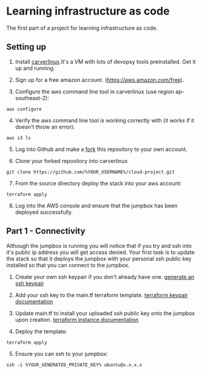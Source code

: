 # Learning infrastructure as code

The first part of a project for learning infrastructure as code.

## Setting up

1. Install [carverlinux](http://www.github.com/jamesla/carverlinux).It's a VM with lots of devopsy tools preinstalled. Get it up and running.

2. Sign up for a free amazon account. (https://aws.amazon.com/free).

3. Configure the aws command line tool in carverlinux (use region ap-southeast-2):
```
aws configure

```
4. Verify the aws command line tool is working correctly with (it works if it doesn't throw an error):
```
aws s3 ls
```

5. Log into Github and make a [fork](http://bfy.tw/JTbVof) this repository to your own account.

6. Clone your forked repository into carverlinux

```
git clone https://github.com/%YOUR_USERNAME%/cloud-project.git
```
7. From the source directory deploy the stack into your aws account:
```
terraform apply
```
8. Log into the AWS console and ensure that the jumpbox has been deployed successfully.

## Part 1 - Connectivity

Although the jumpbox is running you will notice that if you try and ssh into it's public ip address you will get access denied. Your first task is to update the stack so that it deploys the jumpbox with your personal ssh public key installed so that you can connect to the jumpbox.

1. Create your own ssh keypair if you don't already have one. [generate an ssh keypair](http://bfy.tw/JTax)

2. Add your ssh key to the main.tf terraform template. [terraform keypair documentation](https://www.terraform.io/docs/providers/aws/r/key_pair.html)

3. Update main.tf to install your uploaded ssh public key onto the jumpbox upon creation. [terraform instance documentation](https://www.terraform.io/docs/providers/aws/r/instance.html)

4. Deploy the template:
```
terraform apply
```

5. Ensure you can ssh to your jumpbox:
```
ssh -i %YOUR_GENERATED_PRIVATE_KEY% ubuntu@x.x.x.x
```
